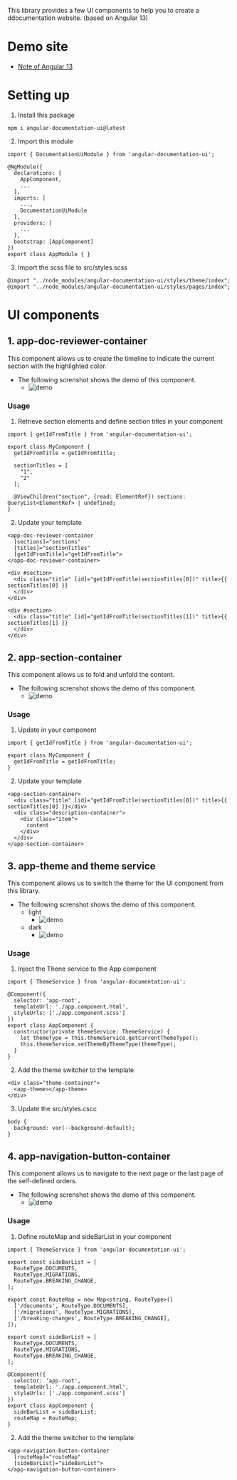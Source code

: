 This library provides a few UI components to help you to create a ddocumentation website. (based on Angular 13)

# Demo site
* [Note of Angular 13](https://profound-kangaroo-9db0c6.netlify.app/#/home)

# Setting up
1. Install this package
```
npm i angular-documentation-ui@latest
```

2. Import this module
```
import { DocumentationUiModule } from 'angular-documentation-ui';

@NgModule({
  declarations: [
    AppComponent,
    ...
  ],
  imports: [
    ...,
    DocumentationUiModule
  ],
  providers: [
    ...
  ],
  bootstrap: [AppComponent]
})
export class AppModule { }
```

3. Import the scss file to src/styles.scss
```
@import "../node_modules/angular-documentation-ui/styles/theme/index";
@import "../node_modules/angular-documentation-ui/styles/pages/index";
```

# UI components
## 1. app-doc-reviewer-container
This component allows us to create the timeline to indicate the current section with the highlighted color.

* The following screnshot shows the demo of this component.
  * ![demo](https://raw.githubusercontent.com/JenHsuan/angular-13-feature/main/src/assets/image/doc-reviewer-demo.png)

### Usage

1. Retrieve section elements and define section titles in your component
```
import { getIdFromTitle } from 'angular-documentation-ui';

export class MyComponent {
  getIdFromTitle = getIdFromTitle;
  
  sectionTitles = [
    "1",
    "2"
  ];
  
  @ViewChildren("section", {read: ElementRef}) sections: QueryList<ElementRef> | undefined;
}

``` 

2. Update your template
```
<app-doc-reviewer-container
  [sections]="sections"
  [titles]="sectionTitles"
  [getIdFromTitle]="getIdFromTitle">
</app-doc-reviewer-container>

<div #section>
  <div class="title" [id]="getIdFromTitle(sectionTitles[0])" title>{{ sectionTitles[0] }}
  </div>  
</div>

<div #section>
  <div class="title" [id]="getIdFromTitle(sectionTitles[1])" title>{{ sectionTitles[1] }}
  </div>
</div>
```

## 2. app-section-container
This component allows us to fold and unfold the content.

* The following screnshot shows the demo of this component.
  * ![demo](https://raw.githubusercontent.com/JenHsuan/angular-13-feature/main/src/assets/image/section_demo.png)

### Usage
1. Update in your component
```
import { getIdFromTitle } from 'angular-documentation-ui';

export class MyComponent {
  getIdFromTitle = getIdFromTitle;
}

``` 

2. Update your template
```
<app-section-container>
  <div class="title" [id]="getIdFromTitle(sectionTitles[0])" title>{{ sectionTitles[0] }}</div>
  <div class="description-container">
    <div class="item">
      content
    </div>
  </div>
</app-section-container>

``` 

## 3. app-theme and theme service
This component allows us to switch the theme for the UI component from this library.

* The following screnshot shows the demo of this component.
  * light
    * ![demo](https://raw.githubusercontent.com/JenHsuan/angular-13-feature/main/src/assets/image/theme_light.png)
  * dark
    * ![demo](https://raw.githubusercontent.com/JenHsuan/angular-13-feature/main/src/assets/image/theme_dark.png)


### Usage

1. Inject the Thene service to the App component
```
import { ThemeService } from 'angular-documentation-ui';

@Component({
  selector: 'app-root',
  templateUrl: './app.component.html',
  styleUrls: ['./app.component.scss']
})
export class AppComponent {
  constructor(private themeService: ThemeService) {
    let themeType = this.themeService.getCurrentThemeType();
    this.themeService.setThemeByThemeType(themeType);
  }
}

``` 

2. Add the theme switcher to the template

```
<div class="theme-container">
  <app-theme></app-theme>
</div>
```

3. Update the src/styles.cscc
```
body {
  background: var(--background-default);
}
```

## 4. app-navigation-button-container
This component allows us to navigate to the next page or the last page of the self-defined orders.
* The following screnshot shows the demo of this component.
  * ![demo](https://raw.githubusercontent.com/JenHsuan/angular-13-feature/main/src/assets/image/button_demo.png)

### Usage

1. Define routeMap and sideBarList in your component
```
import { ThemeService } from 'angular-documentation-ui';

export const sideBarList = [
  RouteType.DOCUMENTS,
  RouteType.MIGRATIONS,
  RouteType.BREAKING_CHANGE,
];

export const RouteMap = new Map<string, RouteType>([
  ['/documents', RouteType.DOCUMENTS],
  ['/migrations', RouteType.MIGRATIONS],
  ['/breaking-changes', RouteType.BREAKING_CHANGE],
]);

export const sideBarList = [
  RouteType.DOCUMENTS,
  RouteType.MIGRATIONS,
  RouteType.BREAKING_CHANGE,
];

@Component({
  selector: 'app-root',
  templateUrl: './app.component.html',
  styleUrls: ['./app.component.scss']
})
export class AppComponent {
  sideBarList = sideBarList;
  routeMap = RouteMap;
}

``` 

2. Add the theme switcher to the template

```
<app-navigation-button-container 
  [routeMap]="routeMap"
  [sideBarList]="sideBarList">
</app-navigation-button-container>
```
